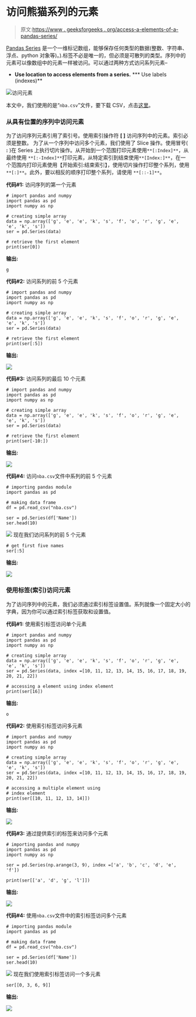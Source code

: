 # 访问熊猫系列的元素

> 原文:[https://www . geeksforgeeks . org/access-a-elements-of-a-pandas-series/](https://www.geeksforgeeks.org/accessing-elements-of-a-pandas-series/)

[Pandas Series](https://www.geeksforgeeks.org/python-pandas-series/) 是一个一维标记数组，能够保存任何类型的数据(整数、字符串、浮点、python 对象等)。).标签不必是唯一的，但必须是可散列的类型。序列中的元素可以像数组中的元素一样被访问。可以通过两种方式访问系列元素–

*   **Use location to access elements from a series.**
***   Use labels (indexes)**

![](img/29664df9d3f585087c8b950f13ca2e63.png)访问元素

本文中，我们使用的是“`nba.csv`”文件，要下载 CSV，点击[这里](https://media.geeksforgeeks.org/wp-content/uploads/nba.csv)。

### 从具有位置的序列中访问元素

为了访问序列元素引用了索引号。使用索引操作符 **[ ]** 访问序列中的元素。索引必须是整数。
为了从一个序列中访问多个元素，我们使用了 Slice 操作。使用冒号( **:** )在 Series 上执行切片操作。从开始到一个范围打印元素使用`**[:Index]**`，从最终使用 `**[:-Index]**`打印元素，从特定索引到结束使用`**[Index:]**`，在一个范围内打印元素使用【开始索引:结束索引】，使用切片操作打印整个系列，使用`**[:]**`。此外，要以相反的顺序打印整个系列，请使用 `**[::-1]**`。

**代码#1:** 访问序列的第一个元素

```
# import pandas and numpy 
import pandas as pd
import numpy as np

# creating simple array
data = np.array(['g', 'e', 'e', 'k', 's', 'f', 'o', 'r', 'g', 'e', 'e', 'k', 's'])
ser = pd.Series(data)

# retrieve the first element
print(ser[0])
```

**输出:**

```
g

```

**代码#2:** 访问系列的前 5 个元素

```
# import pandas and numpy 
import pandas as pd
import numpy as np

# creating simple array
data = np.array(['g', 'e', 'e', 'k', 's', 'f', 'o', 'r', 'g', 'e', 'e', 'k', 's'])
ser = pd.Series(data)

# retrieve the first element
print(ser[:5])
```

**输出:**

![](img/baf788ca086e241e74597c0dbc288ed7.png)

**代码#3:** 访问系列的最后 10 个元素

```
# import pandas and numpy 
import pandas as pd
import numpy as np

# creating simple array
data = np.array(['g', 'e', 'e', 'k', 's', 'f', 'o', 'r', 'g', 'e', 'e', 'k', 's'])
ser = pd.Series(data)

# retrieve the first element
print(ser[-10:])
```

**输出:**

![](img/35d6719d648f846ff0c54247588e555d.png)

**代码#4:** 访问`nba.csv`文件中系列的前 5 个元素

```
# importing pandas module  
import pandas as pd  

# making data frame  
df = pd.read_csv("nba.csv")  

ser = pd.Series(df['Name']) 
ser.head(10) 
```

![](img/69c514ffed794820ef40c99b26155668.png)
现在我们访问系列的前 5 个元素

```
# get first five names 
ser[:5] 
```

**输出:**

![](img/3d0f9eea2c7d6db74413124e6b58e3e4.png)

### 使用标签(索引)访问元素

为了访问序列中的元素，我们必须通过索引标签设置值。系列就像一个固定大小的字典，因为你可以通过索引标签获取和设置值。

**代码#1:** 使用索引标签访问单个元素

```
# import pandas and numpy 
import pandas as pd
import numpy as np

# creating simple array
data = np.array(['g', 'e', 'e', 'k', 's', 'f', 'o', 'r', 'g', 'e', 'e', 'k', 's'])
ser = pd.Series(data, index =[10, 11, 12, 13, 14, 15, 16, 17, 18, 19, 20, 21, 22])

# accessing a element using index element
print(ser[16])
```

**输出:**

```
o

```

**代码#2:** 使用索引标签访问多元素

```
# import pandas and numpy 
import pandas as pd
import numpy as np

# creating simple array
data = np.array(['g', 'e', 'e', 'k', 's', 'f', 'o', 'r', 'g', 'e', 'e', 'k', 's'])
ser = pd.Series(data, index =[10, 11, 12, 13, 14, 15, 16, 17, 18, 19, 20, 21, 22])

# accessing a multiple element using 
# index element
print(ser[[10, 11, 12, 13, 14]])
```

**输出:**

![](img/60eae98164648c45173e3f110650104b.png)

**代码#3:** 通过提供索引的标签来访问多个元素

```
# importing pandas and numpy  
import pandas as pd  
import numpy as np 

ser = pd.Series(np.arange(3, 9), index =['a', 'b', 'c', 'd', 'e', 'f']) 

print(ser[['a', 'd', 'g', 'l']])
```

**输出:**

![](img/0cd30e80f37245beab0bcc81f42e9cd5.png)

**代码#4:** 使用`nba.csv`文件中的索引标签访问多个元素

```
# importing pandas module  
import pandas as pd  

# making data frame  
df = pd.read_csv("nba.csv")  

ser = pd.Series(df['Name']) 
ser.head(10) 
```

![](img/69c514ffed794820ef40c99b26155668.png)
现在我们使用索引标签访问一个多元素

```
ser[[0, 3, 6, 9]] 
```

**输出:**

![](img/3187a74e4740891e2c09bcf4b6d8f994.png)